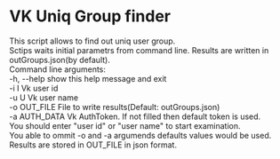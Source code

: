 VK Uniq Group finder
=============================
This script allows to find out uniq user group.  
Sctips waits initial parametrs from command line. Results are written in outGroups.json(by default).  
Command line arguments:  
  -h, --help    show this help message and exit  
  -i I          Vk user id  
  -u U          Vk user name  
  -o OUT_FILE   File to write results(Default: outGroups.json)  
  -a AUTH_DATA  Vk AuthToken. If not filled then default token is used.  
You should enter "user id" or "user name" to start examination.  
You able to ommit -o and -a argumends defaults values would be used.  
Results are stored in OUT_FILE in json format.  
